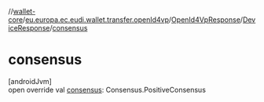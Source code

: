 //[wallet-core](../../../../index.md)/[eu.europa.ec.eudi.wallet.transfer.openId4vp](../../index.md)/[OpenId4VpResponse](../index.md)/[DeviceResponse](index.md)/[consensus](consensus.md)

# consensus

[androidJvm]\
open override val [consensus](consensus.md): Consensus.PositiveConsensus
